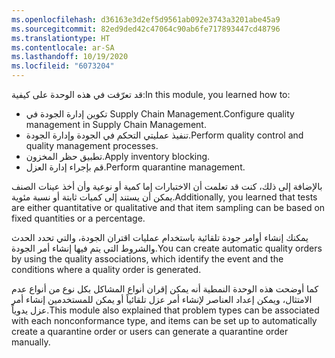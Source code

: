 ```yaml
---
ms.openlocfilehash: d36163e3d2ef5d9561ab092e3743a3201abe45a9
ms.sourcegitcommit: 82ed9ded42c47064c90ab6fe717893447cd48796
ms.translationtype: HT
ms.contentlocale: ar-SA
ms.lasthandoff: 10/19/2020
ms.locfileid: "6073204"
---
```

<span data-ttu-id="33de3-101">قد تعرّفت في هذه الوحدة على كيفية:</span><span class="sxs-lookup"><span data-stu-id="33de3-101">In this module, you learned how to:</span></span>

-   <span data-ttu-id="33de3-102">تكوين إدارة الجودة في Supply Chain Management.</span><span class="sxs-lookup"><span data-stu-id="33de3-102">Configure quality management in Supply Chain Management.</span></span>
-   <span data-ttu-id="33de3-103">تنفيذ عمليتي التحكم في الجودة وإدارة الجودة.</span><span class="sxs-lookup"><span data-stu-id="33de3-103">Perform quality control and quality management processes.</span></span>
-   <span data-ttu-id="33de3-104">تطبيق حظر المخزون.</span><span class="sxs-lookup"><span data-stu-id="33de3-104">Apply inventory blocking.</span></span>
-   <span data-ttu-id="33de3-105">قم بإجراء إدارة العزل.</span><span class="sxs-lookup"><span data-stu-id="33de3-105">Perform quarantine management.</span></span>

<span data-ttu-id="33de3-106">بالإضافة إلى ذلك، كنت قد تعلمت أن الاختبارات إما كمية أو نوعية وأن أخذ عينات الصنف يمكن أن يستند إلى كميات ثابتة أو نسبة مئوية.</span><span class="sxs-lookup"><span data-stu-id="33de3-106">Additionally, you learned that tests are either quantitative or qualitative and that item sampling can be based on fixed quantities or a percentage.</span></span>

<span data-ttu-id="33de3-107">يمكنك إنشاء أوامر جودة تلقائية باستخدام عمليات اقتران الجودة، والتي تحدد الحدث والشروط التي يتم فيها إنشاء أمر الجودة.</span><span class="sxs-lookup"><span data-stu-id="33de3-107">You can create automatic quality orders by using the quality associations, which identify the event and the conditions where a quality order is generated.</span></span>

<span data-ttu-id="33de3-108">كما أوضحت هذه الوحدة النمطية أنه يمكن إقران أنواع المشاكل بكل نوع من أنواع عدم الامتثال، ويمكن إعداد العناصر لإنشاء أمر عزل تلقائياً أو يمكن للمستخدمين إنشاء أمر عزل يدوياً.</span><span class="sxs-lookup"><span data-stu-id="33de3-108">This module also explained that problem types can be associated with each nonconformance type, and items can be set up to automatically create a quarantine order or users can generate a quarantine order manually.</span></span>
